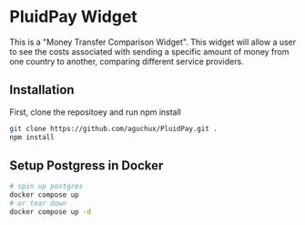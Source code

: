 # PluidPay Widget

This is a "Money Transfer Comparison Widget". This widget will allow a user to see the costs associated with sending a specific amount of money from one country to another, comparing different service providers.

## Installation

First, clone the repositoey and run npm install

```bash
git clone https://github.com/aguchux/PluidPay.git .
npm install
```

## Setup Postgress in Docker

```bash
# spin up postgres
docker compose up
# or tear down
docker compose up -d
```
